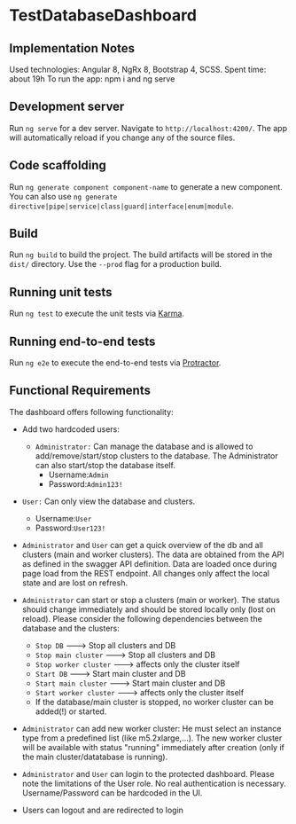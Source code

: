 # TestDatabaseDashboard

## Implementation Notes

Used technologies: Angular 8, NgRx 8, Bootstrap 4, SCSS.
Spent time: about 19h
To run the app: npm i and ng serve

## Development server

Run `ng serve` for a dev server. Navigate to `http://localhost:4200/`. The app will automatically reload if you change any of the source files.

## Code scaffolding

Run `ng generate component component-name` to generate a new component. You can also use `ng generate directive|pipe|service|class|guard|interface|enum|module`.

## Build

Run `ng build` to build the project. The build artifacts will be stored in the `dist/` directory. Use the `--prod` flag for a production build.

## Running unit tests

Run `ng test` to execute the unit tests via [Karma](https://karma-runner.github.io).

## Running end-to-end tests

Run `ng e2e` to execute the end-to-end tests via [Protractor](http://www.protractortest.org/).

## Functional Requirements

The dashboard offers following functionality:

- Add two hardcoded users:
  - `Administrator:` Can manage the database and is allowed to add/remove/start/stop clusters to the database. The Administrator can also start/stop the database itself.
    - Username:`Admin`
    - Password:`Admin123!`
- `User:` Can only view the database and clusters.

  - Username:`User`
  - Password:`User123!`

- `Administrator` and `User` can get a quick overview of the db and all clusters (main and worker clusters). The data are obtained from the API as defined in the swagger API definition. Data are loaded once during page load from the REST endpoint. All changes only affect the local state and are lost on refresh.

- `Administrator` can start or stop a clusters (main or worker). The status should change immediately and should be stored locally only (lost on reload). Please consider the following dependencies between the database and the clusters:

  - `Stop DB` ---> Stop all clusters and DB
  - `Stop main cluster` ---> Stop all clusters and DB
  - `Stop worker cluster` ---> affects only the cluster itself
  - `Start DB` ---> Start main cluster and DB
  - `Start main cluster` ---> Start main cluster and DB
  - `Start worker cluster` ---> affects only the cluster itself
  - If the database/main cluster is stopped, no worker cluster can be added(!) or started.

- `Administrator` can add new worker cluster: He must select an instance type from a predefined list (like m5.2xlarge,...). The new worker cluster will be available with status "running" immediately after creation (only if the main cluster/datatabase is running).

- `Administrator` and `User` can login to the protected dashboard. Please note the limitations of the User role. No real authentication is necessary. Username/Password can be hardcoded in the UI.

- Users can logout and are redirected to login
